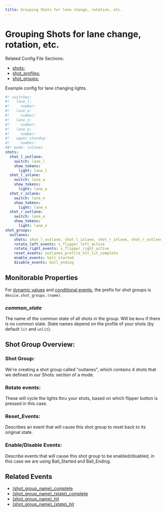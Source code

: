 ```yaml
---
title: Grouping Shots for lane change, rotation, etc.
---
```


# Grouping Shots for lane change, rotation, etc.


Related Config File Sections:

* [shots:](../../config/shots.md)
* [shot_profiles:](../../config/shot_profiles.md)
* [shot_groups:](../../config/shot_groups.md)

Example config for lane changing lights.

``` yaml
#! switches:
#!   lane_l:
#!     number:
#!   lane_a:
#!     number:
#!   lane_n:
#!     number:
#!   lane_e:
#!     number:
#!   upper_standup:
#!     number:
##! mode: inlanes
shots:
  shot_l_outlane:
    switch: lane_l
    show_tokens:
      light: lane_l
  shot_l_inlane:
    switch: lane_a
    show_tokens:
      light: lane_a
  shot_r_inlane:
    switch: lane_n
    show_tokens:
      light: lane_n
  shot_r_outlane:
    switch: lane_e
    show_tokens:
      light: lane_e
shot_groups:
  outlanes:
    shots: shot_l_outlane, shot_l_inlane, shot_r_inlane, shot_r_outlane
    rotate_left_events: s_flipper_left_active
    rotate_right_events: s_flipper_right_active
    reset_events: outlanes_profile_hit_lit_complete
    enable_events: ball_started
    disable_events: ball_ending
```

## Monitorable Properties

For
[dynamic values](../../config/instructions/dynamic_values.md) and
[conditional events](../../events/overview/conditional.md), the prefix for shot groups is `device.shot_groups.(name)`.

### *common_state*

The name of the common state of all shots in the group. Will be
`None` if there is no common state. State names depend on the
profile of your shots (by default `lit` and `unlit`).

## Shot Group Overview:

### Shot Group:

We're creating a shot group called "outlanes", which contains 4 shots
that we defined in our Shots: section of a mode.

### Rotate events:

These will cycle the lights thru your shots, based on which flipper
button is pressed in this case.

### Reset_Events:

Describes an event that will cause this shot group to reset back to its
original state.

### Enable/Disable Events:

Describe events that will cause this shot group to be enabled/disabled,
in this case we are using Ball_Started and Ball_Ending.

## Related Events

* [(shot_group_name)_complete](../../events/shot_group_complete.md)
* [(shot_group_name)_(state)_complete](../../events/shot_group_state_complete.md)
* [(shot_group_name)_hit](../../events/shot_group_hit.md)
* [(shot_group_name)_(state)_hit](../../events/shot_group_state_hit.md)

